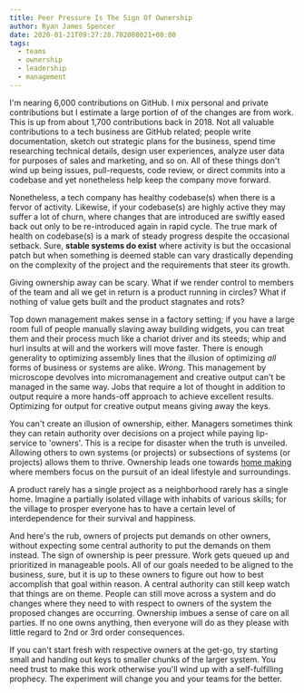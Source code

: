 ```yaml
---
title: Peer Pressure Is The Sign Of Ownership
author: Ryan James Spencer
date: 2020-01-21T09:27:28.702008021+00:00
tags:
  - teams
  - ownership
  - leadership
  - management
---
```


I'm nearing 6,000 contributions on GitHub. I mix personal and private
contributions but I estimate a large portion of of the changes are from work.
This is up from about 1,700 contributions back in 2018. Not all valuable
contributions to a tech business are GitHub related; people write documentation,
sketch out strategic plans for the business, spend time researching technical
details, design user experiences, analyze user data for purposes of sales and
marketing, and so on. All of these things don't wind up being issues,
pull-requests, code review, or direct commits into a codebase and yet
nonetheless help keep the company move forward.

Nonetheless, a tech company has healthy codebase(s) when there is a fervor of
activity. Likewise, if your codebase(s) are highly active they may suffer a lot
of churn, where changes that are introduced are swiftly eased back out only to
be re-introduced again in rapid cycle. The true mark of health on codebase(s) is
a mark of steady progress despite the occasional setback. Sure, **stable systems
do exist** where activity is but the occasional patch but when something is
deemed stable can vary drastically depending on the complexity of the project
and the requirements that steer its growth.

Giving ownership away can be scary. What if we render control to members of the
team and all we get in return is a product running in circles? What if nothing
of value gets built and the product stagnates and rots?

Top down management makes sense in a factory setting; if you have a large room
full of people manually slaving away building widgets, you can treat them and
their process much like a chariot driver and its steeds; whip and hurl insults
at will and the workers will move faster. There is enough generality to
optimizing assembly lines that the illusion of optimizing _all_ forms of
business or systems are alike. _Wrong_. This management by microscope devolves
into micromanagement and creative output can't be managed in the same way. Jobs
that require a lot of thought in addition to output require a more hands-off
approach to achieve excellent results. Optimizing for output for creative output
means giving away the keys.

You can't create an illusion of ownership, either. Managers sometimes think they
can retain authority over decisions on a project while paying lip-service to
'owners'. This is a recipe for disaster when the truth is unveiled. Allowing
others to own systems (or projects) or subsections of systems (or projects)
allows them to thrive. Ownership leads one towards [home
making](https://www.justanotherdot.com/posts/make-a-home.html) where members
focus on the pursuit of an ideal lifestyle and surroundings.

A product rarely has a single project as a neighborhood rarely has a single
home. Imagine a partially isolated village with inhabits of various skills; for
the village to prosper everyone has to have a certain level of interdependence
for their survival and happiness.

And here's the rub, owners of projects put demands on other owners, without
expecting some central authority to put the demands on them instead. The sign of
ownership is peer pressure. Work gets queued up and prioritized in manageable
pools. All of our goals needed to be aligned to the business, sure, but it is up
to these owners to figure out how to best accomplish that goal within reason. A
central authority can still keep watch that things are on theme. People can
still move across a system and do changes where they need to with respect to
owners of the system the proposed changes are occurring. Ownership imbues a
sense of care on all parties. If no one owns anything, then everyone will do as
they please with little regard to 2nd or 3rd order consequences.

If you can't start fresh with respective owners at the get-go, try starting
small and handing out keys to smaller chunks of the larger system. You need
trust to make this work otherwise you'll wind up with a self-fulfilling
prophecy. The experiment will change you and your teams for the better.
